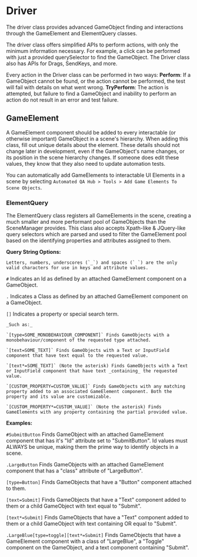 # Driver
The driver class provides advanced GameObject finding and interactions through the GameElement and ElementQuery classes.

The driver class offers simplified APIs to perform actions, with only the minimum information necessary. For example, a click can be performed with just a provided querySelector to find the GameObject. The Driver class also has APIs for Drags, SendKeys, and more.

Every action in the Driver class can be performed in two ways:
**Perform**: If a GameObject cannot be found, or the action cannot be performed, the test will fail with details on what went wrong.
**TryPerform**: The action is attempted, but failure to find a GameObject and inability to perform an action do not result in an error and test failure.

## GameElement
A GameElement component should be added to every interactable (or otherwise important) GameObject in a scene's hierarchy. When adding this class, fill out unique details about the element. These details should not change later in development, even if the GameObject's name changes, or its position in the scene hierarchy changes. If someone does edit these values, they know that they also need to update automation tests.

You can automatically add GameElements to interactable UI Elements in a scene by selecting `Automated QA Hub > Tools > Add Game Elements To Scene Objects`.

### ElementQuery
The ElementQuery class registers all GameElements in the scene, creating a much smaller and more performant pool of GameObjects than the SceneManager provides. This class also accepts Xpath-like & JQuery-like query selectors which are parsed and used to filter the GameElement pool based on the identifying properties and attributes assigned to them.

**Query String Options:**

	Letters, numbers, underscores (`_`) and spaces (` `) are the only valid characters for use in keys and attribute values.
	
`#` Indicates an Id as defined by an attached GameElement component on a GameObject.

`.` Indicates a Class as defined by an attached GameElement component on a GameObject.

`[]` Indicates a property or special search term.

	_Such as:_
	
	`[type=SOME_MONOBEHAVIOUR_COMPONENT]` Finds GameObjects with a monobehaviour/component of the requested type attached.
	
	`[text=SOME_TEXT]` Finds GameObjects with a Text or InputField component that have text equal to the requested value.

	`[text*=SOME_TEXT]` (Note the asterisk) Finds GameObjects with a Text or InputField component that have text _containing_ the requested value.
	
	`[CUSTOM_PROPERTY=CUSTOM_VALUE]` Finds GameObjects with any matching property added to an associated GameElement component. Both the property and its value are customizable.

	`[CUSTOM_PROPERTY*=CUSTOM_VALUE]` (Note the asterisk) Finds GameElements with any property containing the partial provided value. 


**Examples:**

`#SubmitButton` Finds GameObject with an attached GameElement component that has it's "Id" attribute set to "SubmitButton". Id values must ALWAYS be unique, making them the prime way to identify objects in a scene.

`.LargeButton` Finds GameObjects with an attached GameElement component that has a "class" attribute of "LargeButton".

`[type=Button]` Finds GameObjects that have a "Button" component attached to them.

`[text=Submit]` Finds GameObjects that have a "Text" component added to them or a child GameObject with text equal to "Submit".

`[text*=Submit]` Finds GameObjects that have a "Text" component added to them or a child GameObject with text containing OR equal to "Submit".

`.LargeBlue[type=toggle][text*=Submit]` Finds GameObjects that have a GameElement component with a class of "LargeBlue", a "Toggle" component on the GameObject, and a text component containing "Submit".